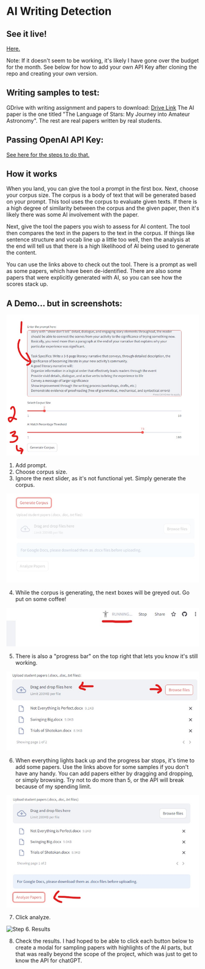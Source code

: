 # AI Writing Detection

## See it live!
[Here.](https://ai-writing-detection-7cvpizdtfonqn2sevysgos.streamlit.app/)

Note: If it doesn't seem to be working, it's likely I have gone over the budget for the month. See below for how to add your own API Key after cloning the repo and creating your own version.

## Writing samples to test:
GDrive with writing assignment and papers to download:
[Drive Link](https://drive.google.com/drive/folders/14o4XU1RlcMnRyVnRxQxq3Wd6-Lfi25Ih?usp=sharing)
The AI paper is the one titled "The Language of Stars: My Journey into Amateur Astronomy". The rest are real papers written by real students.

## Passing OpenAI API Key:
[See here for the steps to do that.](https://discuss.streamlit.io/t/struggling-with-setting-openai-api-using-streamlit-secrets/37959/4)

## How it works
When you land, you can give the tool a prompt in the first box. Next, choose your corpus size. The corpus is a body of text that will be generated based on your prompt.
This tool uses the corpus to evaluate given texts. If there is a high degree of similarity between the corpus and the given paper, then it's likely there was some AI involvement with the paper.

Next, give the tool the papers you wish to assess for AI content. The tool then compares the text in the papers to the text in the corpus. If things like sentence structure and vocab
line up a little too well, then the analysis at the end will tell us that there is a high likelihood of AI being used to generate the content.

You can use the links above to check out the tool. There is a prompt as well as some papers, which have been de-identified. There are also some papers that were explicitly generated with AI, so you can see how the scores stack up.

## A Demo... but in screenshots:
![Step 1. Add prompt](/images/step1.jpg)
1. Add prompt.
2. Choose corpus size.
3. Ignore the next slider, as it's not functional yet. Simply generate the corpus.

![Step 3. Generate corpus](/images/step3.jpg)

4. While the corpus is generating, the next boxes will be greyed out. Go put on some coffee!

![Step 3b. Progress bar... sort of.](/images/step3b.jpg)

5. There is also a "progress bar" on the top right that lets you know it's still working.

![Step 4. Add papers](/images/step4.jpg)

6. When everything lights back up and the progress bar stops, it's time to add some papers. Use the links above for some samples if you don't have any handy.
You can add papers either by dragging and dropping, or simply browsing. Try not to do more than 5, or the API will break because of my spending limit.

![Step 5. Analyze](/images/step5.jpg)

7. Click analyze.

![Step 6. Results](/images/results.jpg)

8. Check the results. I had hoped to be able to click each button below to create a modal for sampling papers with highlights of the AI parts, but that was really beyond the scope of the project, which was just to get to know the API for chatGPT.